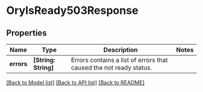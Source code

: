 # OryIsReady503Response

## Properties
Name | Type | Description | Notes
------------ | ------------- | ------------- | -------------
**errors** | **[String: String]** | Errors contains a list of errors that caused the not ready status. | 

[[Back to Model list]](../README.md#documentation-for-models) [[Back to API list]](../README.md#documentation-for-api-endpoints) [[Back to README]](../README.md)


